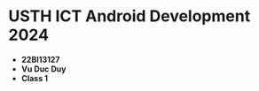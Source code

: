 USTH ICT Android Development 2024
========================================

* **22BI13127**
* **Vu Duc Duy**
* **Class 1**
